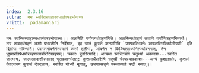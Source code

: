 ```yaml
---
index:  2.3.16
sutra:  नमः स्वस्तिस्वाहास्वधालंवषड्योगाच्च
vritti:  padamanjari
---
```


	नमः स्वस्तिस्वाहास्वधालंवषड्योगाच्च।। अलमिति पर्याप्त्यर्थग्रहणमिति। अलमित्यर्थग्रहणं तत्रापि पर्याप्तिग्रहणमित्यर्थः। तत्र तावदर्थग्रहणं तस्मै प्रभवतीति निर्देशात्, इह चालं कुरुते कन्यामिति `उपपदविभक्तेः कारकविभक्तिर्बलीयसी` इति द्वितीया भविष्यति। एवमलमोदनेनेत्यत्रापि करणे तृतीया, ओदनेन न किञ्चित्साध्यमित्यर्थावगमात्, तेन भूषणप्रतिषेधयोरग्रहणात्पर्याप्तेरेवग्रहणम्। चकारः पुनरित्यादि। अन्यथा स्वस्तियोगे चतुर्थ्या अवकाशः---स्वस्ति जाल्माय, जाल्मत्वादाशीरभावाद् भूतकथनमेतत्; कुशलार्थैराशिषि चतुर्थी चेत्यस्यावकाशः---अन्ये कुशलार्थाः, कुशलं देवदत्तस्य कुशलं देवदत्ताय; स्वस्ति गोभ्यो भूयात्, उभयप्रसङ्गे परत्वात्पक्षे षष्ठी स्यात्।।
